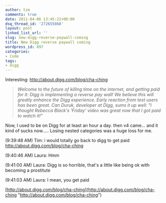 ```yaml
---
author: tim
comments: true
date: 2011-04-06 13:45:21+00:00
dsq_thread_id: '272655868'
layout: post
linked_list_url: ''
slug: new-digg-reverse-paywall-coming
title: New Digg reverse paywall coming
wordpress_id: 897
categories:
- Code
tags:
- digg
---
```


Interesting: <http://about.digg.com/blog/cha-ching>

> _Welcome to the future of killing time on the internet, and getting paid for
it: Digg is implementing a reverse pay wall! We believe this will greatly
enhance the Digg experience. Early reaction from test users has been great.
Can Duruk, developer at Digg, sums it up well:_ _"I thought Rebecca Black's
'Friday' video was great now that I got paid to watch it!"_

Now, I used to be on Digg for at least an hour a day. then v4 came... and it
kind of sucks now..... Losing nested categories was a huge loss for me.

(9:39:48 AM) Tim: i would totally go back to digg to get paid
<http://about.digg.com/blog/cha-ching> 

(9:40:46 AM) Laura: Hmm 

(9:41:00 AM) Laura: Digg is so horrible, that's a little like being ok with becoming a
prostitute 

(9:41:03 AM) Laura: I mean, you get paid

[http://about.digg.com/blog/cha-ching](http://about.digg.com/blog/cha-ching "http://about.digg.com/blog/cha-ching")

